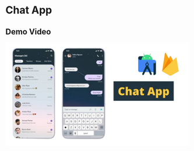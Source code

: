 # Chat App

## Demo Video


<a href="https://www.youtube.com/watch?v=yHygkzAH8Fw" target="_blank">
  <img src="https://github.com/aykutssert/firebase-chat-app-android/blob/main/images/demo.jpg" alt="My Project Demo" width="600" />
</a>
